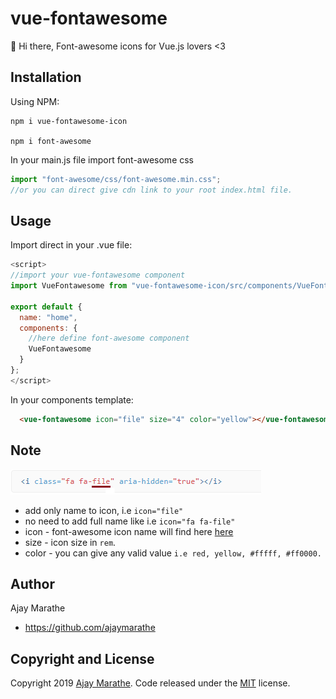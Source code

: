 # vue-fontawesome
🍺 Hi there, Font-awesome icons for Vue.js lovers <3


## Installation
Using NPM:
```
npm i vue-fontawesome-icon

npm i font-awesome
```

In your main.js file import font-awesome css
```js
import "font-awesome/css/font-awesome.min.css";
//or you can direct give cdn link to your root index.html file.
```

## Usage
Import direct in your .vue file:
```js
<script>
//import your vue-fontawesome component
import VueFontawesome from "vue-fontawesome-icon/src/components/VueFontawesome.vue";

export default {
  name: "home",
  components: {
    //here define font-awesome component
    VueFontawesome
  }
};
</script>
```

In your components template:
```html
  <vue-fontawesome icon="file" size="4" color="yellow"></vue-fontawesome>
```

## Note
[![vue-fontawesome](https://raw.githubusercontent.com/ajaymarathe/image-store/master/vue-fontawesome/img2.png)](http://bootcatch.com/)
- add only name to icon, i.e `icon="file"`
- no need to add full name like i.e `icon="fa fa-file"`
- icon - font-awesome icon name will find here [here](https://fontawesome.com/v4.7.0/icons/)
- size - icon size in `rem`.
- color - you can give any valid value `i.e red, yellow, #fffff, #ff0000.`

## Author

Ajay Marathe

+ https://github.com/ajaymarathe

## Copyright and License

Copyright 2019 [Ajay Marathe](https://github.com/ajaymarathe). Code released under the [MIT](https://github.com/ajaymarathe/vue-fontawesome/blob/master/LICENSE) license.
